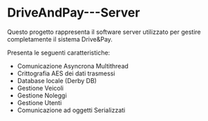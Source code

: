 # DriveAndPay---Server

Questo progetto rappresenta il software server utilizzato per gestire completamente il sistema Drive&Pay.

Presenta le seguenti caratteristiche:
- Comunicazione Asyncrona Multithread
- Crittografia AES dei dati trasmessi
- Database locale (Derby DB)
- Gestione Veicoli
- Gestione Noleggi
- Gestione Utenti
- Comunicazione ad oggetti Serializzati
